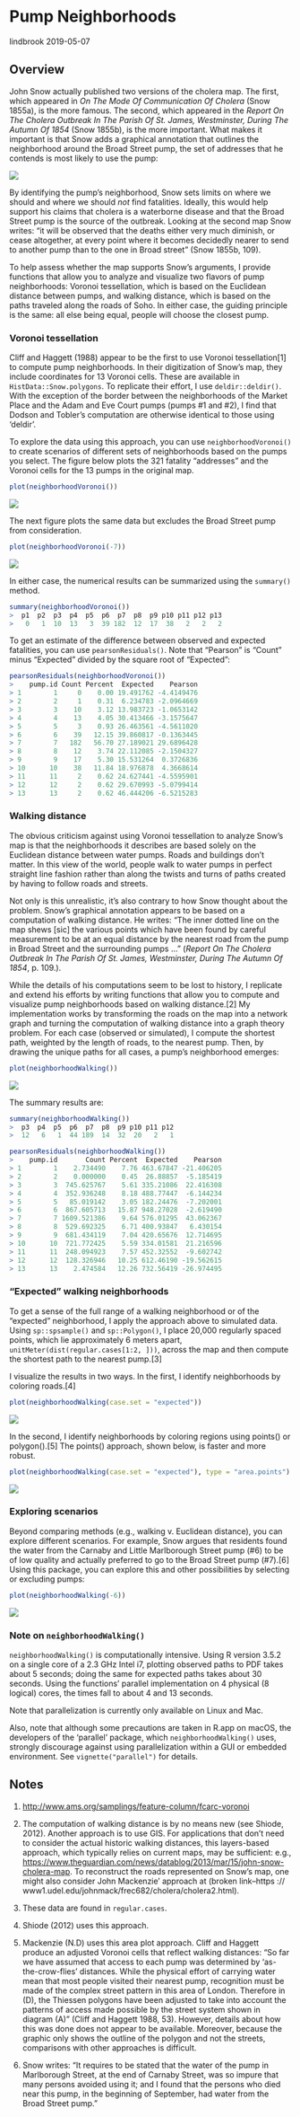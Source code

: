 Pump Neighborhoods
================
lindbrook
2019-05-07

## Overview

John Snow actually published two versions of the cholera map. The first,
which appeared in *On The Mode Of Communication Of Cholera* (Snow
1855a), is the more famous. The second, which appeared in the *Report On
The Cholera Outbreak In The Parish Of St. James, Westminster, During The
Autumn Of 1854* (Snow 1855b), is the more important. What makes it
important is that Snow adds a graphical annotation that outlines the
neighborhood around the Broad Street pump, the set of addresses that he
contends is most likely to use the pump:

![](fig12-6.png)

By identifying the pump’s neighborhood, Snow sets limits on where we
should and where we should *not* find fatalities. Ideally, this would
help support his claims that cholera is a waterborne disease and that
the Broad Street pump is the source of the outbreak. Looking at the
second map Snow writes: “it will be observed that the deaths either very
much diminish, or cease altogether, at every point where it becomes
decidedly nearer to send to another pump than to the one in Broad
street” (Snow 1855b, 109).

To help assess whether the map supports Snow’s arguments, I provide
functions that allow you to analyze and visualize two flavors of pump
neighborhoods: Voronoi tessellation, which is based on the Euclidean
distance between pumps, and walking distance, which is based on the
paths traveled along the roads of Soho. In either case, the guiding
principle is the same: all else being equal, people will choose the
closest pump.

### Voronoi tessellation

Cliff and Haggett (1988) appear to be the first to use Voronoi
tessellation\[1\] to compute pump neighborhoods. In their digitization
of Snow’s map, they include coordinates for 13 Voronoi cells. These are
available in `HistData::Snow.polygons`. To replicate their effort, I use
`deldir::deldir()`. With the exception of the border between the
neighborhoods of the Market Place and the Adam and Eve Court pumps
(pumps \#1 and \#2), I find that Dodson and Tobler’s computation are
otherwise identical to those using ‘deldir’.

To explore the data using this approach, you can use
`neighborhoodVoronoi()` to create scenarios of different sets of
neighborhoods based on the pumps you select. The figure below plots the
321 fatality “addresses” and the Voronoi cells for the 13 pumps in the
original
map.

``` r
plot(neighborhoodVoronoi())
```

<img src="pump.neighborhoods_files/figure-gfm/unnamed-chunk-2-1.png" style="display: block; margin: auto;" />

The next figure plots the same data but excludes the Broad Street pump
from
consideration.

``` r
plot(neighborhoodVoronoi(-7))
```

<img src="pump.neighborhoods_files/figure-gfm/unnamed-chunk-3-1.png" style="display: block; margin: auto;" />

In either case, the numerical results can be summarized using the
`summary()` method.

``` r
summary(neighborhoodVoronoi())
>  p1  p2  p3  p4  p5  p6  p7  p8  p9 p10 p11 p12 p13 
>   0   1  10  13   3  39 182  12  17  38   2   2   2
```

To get an estimate of the difference between observed and expected
fatalities, you can use `pearsonResiduals()`. Note that “Pearson” is
“Count” minus “Expected” divided by the square root of “Expected”:

``` r
pearsonResiduals(neighborhoodVoronoi())
>    pump.id Count Percent  Expected    Pearson
> 1        1     0    0.00 19.491762 -4.4149476
> 2        2     1    0.31  6.234783 -2.0964669
> 3        3    10    3.12 13.983723 -1.0653142
> 4        4    13    4.05 30.413466 -3.1575647
> 5        5     3    0.93 26.463561 -4.5611020
> 6        6    39   12.15 39.860817 -0.1363445
> 7        7   182   56.70 27.189021 29.6896428
> 8        8    12    3.74 22.112085 -2.1504327
> 9        9    17    5.30 15.531264  0.3726836
> 10      10    38   11.84 18.976878  4.3668614
> 11      11     2    0.62 24.627441 -4.5595901
> 12      12     2    0.62 29.670993 -5.0799414
> 13      13     2    0.62 46.444206 -6.5215283
```

### Walking distance

The obvious criticism against using Voronoi tessellation to analyze
Snow’s map is that the neighborhoods it describes are based solely on
the Euclidean distance between water pumps. Roads and buildings don’t
matter. In this view of the world, people walk to water pumps in perfect
straight line fashion rather than along the twists and turns of paths
created by having to follow roads and streets.

Not only is this unrealistic, it’s also contrary to how Snow thought
about the problem. Snow’s graphical annotation appears to be based on a
computation of walking distance. He writes: “The inner dotted line on
the map shews \[sic\] the various points which have been found by
careful measurement to be at an equal distance by the nearest road from
the pump in Broad Street and the surrounding pumps …” (*Report On The
Cholera Outbreak In The Parish Of St. James, Westminster, During The
Autumn Of 1854*, p. 109.).

While the details of his computations seem to be lost to history, I
replicate and extend his efforts by writing functions that allow you to
compute and visualize pump neighborhoods based on walking distance.\[2\]
My implementation works by transforming the roads on the map into a
network graph and turning the computation of walking distance into a
graph theory problem. For each case (observed or simulated), I compute
the shortest path, weighted by the length of roads, to the nearest pump.
Then, by drawing the unique paths for all cases, a pump’s neighborhood
emerges:

``` r
plot(neighborhoodWalking())
```

<img src="pump.neighborhoods_files/figure-gfm/unnamed-chunk-6-1.png" style="display: block; margin: auto;" />

The summary results are:

``` r
summary(neighborhoodWalking())
>  p3  p4  p5  p6  p7  p8  p9 p10 p11 p12 
>  12   6   1  44 189  14  32  20   2   1
```

``` r
pearsonResiduals(neighborhoodWalking())
>    pump.id       Count Percent  Expected    Pearson
> 1        1    2.734490    7.76 463.67847 -21.406205
> 2        2    0.000000    0.45  26.88857  -5.185419
> 3        3  745.625767    5.61 335.21086  22.416308
> 4        4  352.936248    8.18 488.77447  -6.144234
> 5        5   85.019142    3.05 182.24476  -7.202001
> 6        6  867.605713   15.87 948.27028  -2.619490
> 7        7 1609.521386    9.64 576.01295  43.062367
> 8        8  529.692325    6.71 400.93847   6.430154
> 9        9  681.434119    7.04 420.65676  12.714695
> 10      10  721.772425    5.59 334.01581  21.216596
> 11      11  248.094923    7.57 452.32552  -9.602742
> 12      12  128.326946   10.25 612.46190 -19.562615
> 13      13    2.474584   12.26 732.56419 -26.974495
```

### “Expected” walking neighborhoods

To get a sense of the full range of a walking neighborhood or of the
“expected” neighborhood, I apply the approach above to simulated data.
Using `sp::spsample()` and `sp::Polygon()`, I place 20,000 regularly
spaced points, which lie approximately 6 meters apart,
`unitMeter(dist(regular.cases[1:2, ]))`, across the map and then compute
the shortest path to the nearest pump.\[3\]

I visualize the results in two ways. In the first, I identify
neighborhoods by coloring
roads.\[4\]

``` r
plot(neighborhoodWalking(case.set = "expected"))
```

<img src="pump.neighborhoods_files/figure-gfm/unnamed-chunk-9-1.png" style="display: block; margin: auto;" />

In the second, I identify neighborhoods by coloring regions using
points() or polygon().\[5\] The points() approach, shown below, is
faster and more
robust.

``` r
plot(neighborhoodWalking(case.set = "expected"), type = "area.points")
```

<img src="pump.neighborhoods_files/figure-gfm/unnamed-chunk-10-1.png" style="display: block; margin: auto;" />

### Exploring scenarios

Beyond comparing methods (e.g., walking v. Euclidean distance), you can
explore different scenarios. For example, Snow argues that residents
found the water from the Carnaby and Little Marlborough Street pump
(\#6) to be of low quality and actually preferred to go to the Broad
Street pump (\#7).\[6\] Using this package, you can explore this and
other possibilities by selecting or excluding
pumps:

``` r
plot(neighborhoodWalking(-6))
```

<img src="pump.neighborhoods_files/figure-gfm/unnamed-chunk-11-1.png" style="display: block; margin: auto;" />

### Note on `neighborhoodWalking()`

`neighborhoodWalking()` is computationally intensive. Using R version
3.5.2 on a single core of a 2.3 GHz Intel i7, plotting observed paths to
PDF takes about 5 seconds; doing the same for expected paths takes about
30 seconds. Using the functions’ parallel implementation on 4 physical
(8 logical) cores, the times fall to about 4 and 13 seconds.

Note that parallelization is currently only available on Linux and Mac.

Also, note that although some precautions are taken in R.app on macOS,
the developers of the ‘parallel’ package, which `neighborhoodWalking()`
uses, strongly discourage against using parallelization within a GUI or
embedded environment. See `vignette("parallel")` for details.

## Notes

1.  <http://www.ams.org/samplings/feature-column/fcarc-voronoi>

2.  The computation of walking distance is by no means new (see Shiode,
    2012). Another approach is to use GIS. For applications that don’t
    need to consider the actual historic walking distances, this
    layers-based approach, which typically relies on current maps, may
    be sufficient: e.g.,
    <https://www.theguardian.com/news/datablog/2013/mar/15/john-snow-cholera-map>.
    To reconstruct the roads represented on Snow’s map, one might also
    consider John Mackenzie’ approach at (broken link–https ://
    www1.udel.edu/johnmack/frec682/cholera/cholera2.html).

3.  These data are found in `regular.cases`.

4.  Shiode (2012) uses this approach.

5.  Mackenzie (N.D) uses this area plot approach. Cliff and Haggett
    produce an adjusted Voronoi cells that reflect walking distances:
    “So far we have assumed that access to each pump was determined by
    ‘as-the-crow-flies’ distances. While the physical effort of carrying
    water mean that most people visited their nearest pump, recognition
    must be made of the complex street pattern in this area of London.
    Therefore in (D), the Thiessen polygons have been adjusted to take
    into account the patterns of access made possible by the street
    system shown in diagram (A)” (Cliff and Haggett 1988, 53). However,
    details about how this was done does not appear to be available.
    Moreover, because the graphic only shows the outline of the polygon
    and not the streets, comparisons with other approaches is difficult.

6.  Snow writes: “It requires to be stated that the water of the pump in
    Marlborough Street, at the end of Carnaby Street, was so impure that
    many persons avoided using it; and I found that the persons who died
    near this pump, in the beginning of September, had water from the
    Broad Street pump.”
